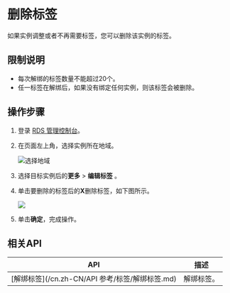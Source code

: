 # 删除标签

如果实例调整或者不再需要标签，您可以删除该实例的标签。

## 限制说明

-   每次解绑的标签数量不能超过20个。
-   任一标签在解绑后，如果没有绑定任何实例，则该标签会被删除。

## 操作步骤

1.  登录 [RDS 管理控制台](https://rdsnew.console.aliyun.com/)。
2.  在页面左上角，选择实例所在地域。

    ![选择地域](https://static-aliyun-doc.oss-accelerate.aliyuncs.com/assets/img/zh-CN/3074469951/p36543.png)

3.  选择目标实例后的**更多** \> **编辑标签** 。
4.  单击要删除的标签后的**X**删除标签，如下图所示。

    ![](https://static-aliyun-doc.oss-accelerate.aliyuncs.com/assets/img/zh-CN/0368127061/p4154.png)

5.  单击**确定**，完成操作。

## 相关API

|API|描述|
|---|--|
|[解绑标签](/cn.zh-CN/API 参考/标签/解绑标签.md)|解绑标签。|

